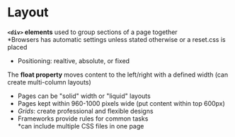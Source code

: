# Layout  

**`<div>` elements** used to group sections of a page together  
*Browsers has automatic settings unless stated otherwise or a reset.css is placed 
- Positioning: realtive, absolute, or fixed   

The **float property** moves content to the left/right with a defined width (can create multi-column layouts)   


- Pages can be "solid" width or "liquid" layouts   
- Pages kept within 960-1000 pixels wide (put content within top 600px)  
- *Grids*: create professional and flexible designs 
- Frameworks provide rules for common tasks  
*can include multiple CSS files in one page 
